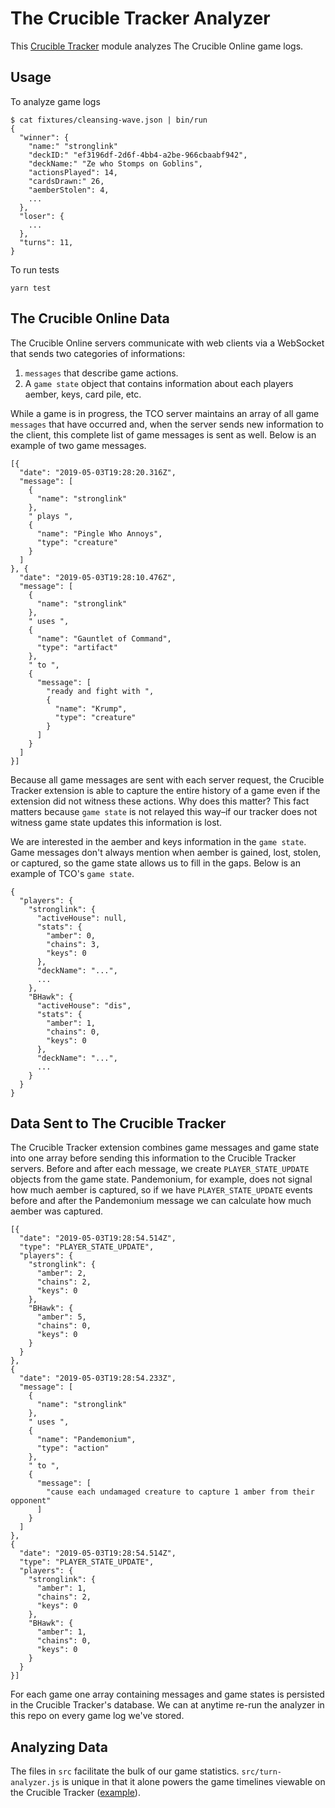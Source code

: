 # The Crucible Tracker Analyzer
This [Crucible Tracker](https://www.thecrucibletracker.com/) module analyzes The Crucible Online game logs.

## Usage

To analyze game logs

```
$ cat fixtures/cleansing-wave.json | bin/run
{
  "winner": {
    "name:" "stronglink"
    "deckID:" "ef3196df-2d6f-4bb4-a2be-966cbaabf942",
    "deckName:" "Ze who Stomps on Goblins",
    "actionsPlayed": 14,
    "cardsDrawn:" 26,
    "aemberStolen": 4,
    ...
  },
  "loser": {
    ...
  },
  "turns": 11,
}
```

To run tests

```
yarn test
```

## The Crucible Online Data

The Crucible Online servers communicate with web clients via a WebSocket that sends two categories of informations:
1. `messages` that describe game actions.
2. A `game state` object that contains information about each players aember, keys, card pile, etc.

While a game is in progress, the TCO server maintains an array of all game `messages` that have occurred and, when the server sends new information to the client, this complete list of game messages is sent as well. Below is an example of two game messages.

```
[{
  "date": "2019-05-03T19:28:20.316Z",
  "message": [
    {
      "name": "stronglink"
    },
    " plays ",
    {
      "name": "Pingle Who Annoys",
      "type": "creature"
    }
  ]
}, {
  "date": "2019-05-03T19:28:10.476Z",
  "message": [
    {
      "name": "stronglink"
    },
    " uses ",
    {
      "name": "Gauntlet of Command",
      "type": "artifact"
    },
    " to ",
    {
      "message": [
        "ready and fight with ",
        {
          "name": "Krump",
          "type": "creature"
        }
      ]
    }
  ]
}]
```

Because all game messages are sent with each server request, the Crucible Tracker extension is able to capture the entire history of a game even if the extension did not witness these actions. Why does this matter? This fact matters because `game state` is not relayed this way–if our tracker does not witness game state updates this information is lost.

We are interested in the aember and keys information in the `game state`. Game messages don't always mention when aember is gained, lost, stolen, or captured, so the game state allows us to fill in the gaps. Below is an example of TCO's `game state`.

```
{
  "players": {
    "stronglink": {
      "activeHouse": null,
      "stats": {
        "amber": 0,
        "chains": 3,
        "keys": 0
      },
      "deckName": "...",
      ...
    },
    "BHawk": {
      "activeHouse": "dis",
      "stats": {
        "amber": 1,
        "chains": 0,
        "keys": 0
      },
      "deckName": "...",
      ...
    }
  }
}
```

## Data Sent to The Crucible Tracker

The Crucible Tracker extension combines game messages and game state into one array before sending this information to the Crucible Tracker servers. Before and after each message, we create `PLAYER_STATE_UPDATE` objects from the game state. Pandemonium, for example, does not signal how much aember is captured, so if we have `PLAYER_STATE_UPDATE` events before and after the Pandemonium message we can calculate how much aember was captured.

```
[{
  "date": "2019-05-03T19:28:54.514Z",
  "type": "PLAYER_STATE_UPDATE",
  "players": {
    "stronglink": {
      "amber": 2,
      "chains": 2,
      "keys": 0
    },
    "BHawk": {
      "amber": 5,
      "chains": 0,
      "keys": 0
    }
  }
},
{
  "date": "2019-05-03T19:28:54.233Z",
  "message": [
    {
      "name": "stronglink"
    },
    " uses ",
    {
      "name": "Pandemonium",
      "type": "action"
    },
    " to ",
    {
      "message": [
        "cause each undamaged creature to capture 1 amber from their opponent"
      ]
    }
  ]
},
{
  "date": "2019-05-03T19:28:54.514Z",
  "type": "PLAYER_STATE_UPDATE",
  "players": {
    "stronglink": {
      "amber": 1,
      "chains": 2,
      "keys": 0
    },
    "BHawk": {
      "amber": 1,
      "chains": 0,
      "keys": 0
    }
  }
}]
```

For each game one array containing messages and game states is persisted in the Crucible Tracker's database. We can at anytime re-run the analyzer in this repo on every game log we've stored.

## Analyzing Data

The files in `src` facilitate the bulk of our game statistics. `src/turn-analyzer.js` is unique in that it alone powers the game timelines viewable on the Crucible Tracker ([example](https://www.thecrucibletracker.com/games/87e2c8c0-7416-11e9-a0b0-e1be09c149f3/log)).
